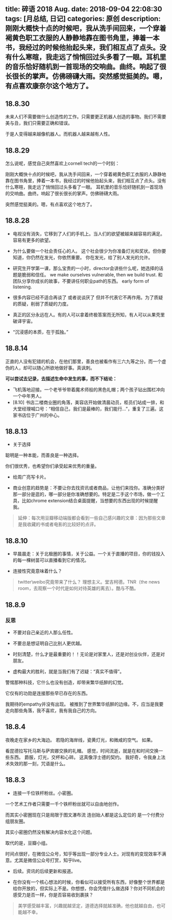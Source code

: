 title: 碎语 2018 Aug.
date: 2018-09-04 22:08:30
tags: [月总结, 日记]
categories: 原创
description: 刚刚大概快十点的时候吧，我从洗手间回来，一个穿着褐黄色职工衣服的人静静地靠在图书角里，捧着一本书，我经过的时候他抬起头来，我们相互点了点头。没有什么寒暄，我走远了悄悄回过头多看了一眼。耳机里的音乐恰好随机到一首现场的交响曲。曲终。响起了很长很长的掌声。仿佛磅礴大雨。突然感觉挺美的。嗯，有点喜欢康奈尔这个地方了。
---

## 18.8.30

未来人们不需要做什么创造性的工作。只需要更正机器人创造的事物。我们不需要美与丑，我们只需要正确和错误。

于是人变得越来越像机器人。而机器人越来越有人性。

## 18.8.29

怎么说呢，感觉自己突然喜欢上cornell tech的一个时刻：

刚刚大概快十点的时候吧，我从洗手间回来，一个穿着褐黄色职工衣服的人静静地靠在图书角里，捧着一本书，我经过的时候他抬起头来，我们相互点了点头。没有什么寒暄，我走远了悄悄回过头多看了一眼。
耳机里的音乐恰好随机到一首现场的交响曲。曲终。响起了很长很长的掌声。仿佛磅礴大雨。

突然感觉挺美的。嗯，有点喜欢这个地方了。

## 18.8.28

- 电视没有消失，它移到了人们的手机上。当人们的欲望被越来越容易的满足。容易有更多的欲望。

- 为什么要做一个社会责任心的人。
这个社会很少为你准备灯光和奖状。但你要知道，你仍然在发光，你依然重要。
你在发光，给了别人发光的允许。

- 研究生开学第一课，那么宝贵的一小时，director会讲些什么呢，她选择的话题是脆弱和信任。
we make ourselves vulnerable, then we build trust.
和团队分享你成长的故事，不要讲任何职业path的东西。
early form of listening.

- 很多内容已经不适合再谈了 或者说谈厌了 但并不代表它不再作用。为了质疑的质疑，削弱了质疑的力度。

- 真正的区分永远在人。有的人可以拿着终极答案而无所知，有人可以从果壳里破译宇宙。

- “沉浸感的本质，在于孤独。”

## 18.8.14

正直的人没有犯错的机会，在他们那里，善良也被看作有三六九等之分。而一个虚伪的人，却可以随心所欲地做好事。真讽刺。

**可以尝试去记录，去描述生命中发生的事，而不下结论：**
- 飞机落地迎接。一个老爷爷带着魔术师般的黑色礼帽；两个孩子钻出围栏冲向一个中年男人。
- [8.10] 书店二楼商业圈的角落，美容店开始做清晨动员，柜员们站成一排，和大堂经理喊口号：“相信自己，我们是最棒的，我们能行…”，重复了三遍。这家书店位于广州的中心。

## 18.8.13

- 关于选择

聪明是一种本能，而善良是一种选择。

你们很优秀，也希望你们承受起来优秀的重量。

- 给周广亮写卡片。

-  商业创意的趋势是：不要让你去找资讯或者商品，让他们来找你。准确分类好那一部分是逛的，哪一部分是你准确想要的。特定是二手这个市场，做一个工具，比如chrome extension结合桌面提醒，当想要的东西出现的时候提醒我。
> 延伸：每次用豆瓣移动端版都会看到一些自己感兴趣的文章：因为那些文章是我收藏的书或者电影的比较好的点评。

## 18.8.10

- 早晨晨走：关于北极圈的事情，关于公益。一个关于直播的项目，你的钱投入的每一棵树苗可以直播看到它的情况。

- 连接性究竟意味着什么？
> twitter\weibo究竟带来了什么？
理想主义。堂吉柯德。TNR（the news room，去观察一个时代是如何对待英雄的离去）。酷与不酷。

## 18.8.9

### 反思
-  不要对自己亲近的人那么任性。
- 不要总是想证明自己比别人更优越。
- 时刻清楚，什么才是最重要的！！无论是对家里人，还是对创业伙伴，还是对朋友。

- 虚构最大的胜利，就是当我们有了迟疑：“真实不值得”。

警惕那种科技，它什么也没有创造，却带来繁华纸醉的幻觉。

它仅有的功勋是连接那些早已存在的东西。

我期待的empathy并没有出现。
被推到了世界繁华纸醉的边缘。不，应当是我要走向那些角落，我不喜欢，我有我自己的方向。

## 18.8.4

夜晚走在家乡的大海边。
若隐的海岸线，瓷黄灯光，和微咸的空气。
如果。

看昆德拉写托马斯与萨宾娜交换的礼帽。
感觉，时间流逝，就是在和时间交换一些东西。
爵服，灯光，交杯和心碎。
这真像浮士德的契约。
我好奇，令我身上法术失效的那一刻，咒语是什么。

## 18.8.3

- 连接一千位铁杆粉丝。小密圈。

一个艺术工作者只需要一千个铁杆粉丝就可以自由地创作。

而其实小密圈现在只是局限于图文瀑布流 连创始人都是这么定位的 是一个付费分组朋友圈。

其实小密圈仍然没有解决内容水化这个问题。

取代的是，豆瓣小组。

时间点很好，在微信公众号，知乎等出现一部分专业人士。对现有的变现效率不满意。尤其是微信公众号打赏，知乎live。

- 后续。资讯的后续更新和报道。

- 在你没有一个核心想法的时候，你看似可以接受所有东西，好像整个世界都是给你开放的，但实际上不是。你想想，你会凭借什么做选择？你对不同机会的感受力是否一样，你是否容易收到裹挟？
> 美学感受越丰富，兴趣就越坚定，道德选择就越准确，他也就越自由，也可能越不幸。
